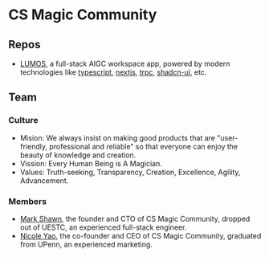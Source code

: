 # CS Magic Community


## Repos

- [LUMOS](https://github.com/cs-magic/lumos), a full-stack AIGC workspace app, powered by modern technologies like [typescript](https://www.typescriptlang.org/), [nextjs](https://nextjs.org/), [trpc](https://trpc.io/), [shadcn-ui](https://ui.shadcn.com/), etc.

## Team

### Culture

- Mision: We always insist on making good products that are "user-friendly, professional and reliable" so that everyone can enjoy the beauty of knowledge and creation.
- Vission: Every Human Being is A Magician.
- Values: Truth-seeking, Transparency, Creation, Excellence, Agility, Advancement.

### Members

- [Mark Shawn](https://github.com/markshawn2020), the founder and CTO of CS Magic Community, dropped out of UESTC, an experienced full-stack engineer.
- [Nicole Yao](https://github.com/nicoleyao), the co-founder and CEO of CS Magic Community, graduated from UPenn, an experienced marketing.

